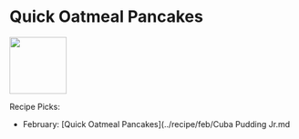 
# Quick Oatmeal Pancakes

<img src="http://api.adorable.io/avatars/100/mmecroque%40flavor.magazine" height="100" width="100" />

Recipe Picks:

- February: [Quick Oatmeal Pancakes](../recipe/feb/Cuba Pudding Jr.md